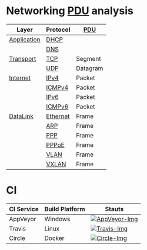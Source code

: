 # Networking [PDU] analysis 

| Layer         | Protocol   | [PDU]    |
| ------------- | ---------- | -------- |
| [Application] | [DHCP]     |          |
|               | [DNS]      |          |
| [Transport]   | [TCP]      | Segment  |
|               | [UDP]      | Datagram |
| [Internet]    | [IPv4]     | Packet   |
|               | [ICMPv4]   | Packet   |
|               | [IPv6]     | Packet   |
|               | [ICMPv6]   | Packet   |
| [DataLink]    | [Ethernet] | Frame    |
|               | [ARP]      | Frame    |
|               | [PPP]      | Frame    |
|               | [PPPoE]    | Frame    |
|               | [VLAN]     | Frame    |
|               | [VXLAN]    | Frame    |

# CI

| CI Service | Build Platform | Stauts                          |
| ---------- | -------------- | ------------------------------- |
| AppVeyor   | Windows        | [![AppVeyor-Img]][AppVeyor-Url] |
| Travis     | Linux          | [![Travis-Img]][Travis-Url]     |
| Circle     | Docker         | [![Circle-Img]][Circle-Url]     |




[PDU]:https://en.wikipedia.org/wiki/protocol_data_unit

[AppVeyor-Img]:https://ci.appveyor.com/api/projects/status/1yvioftypfn3vi48?svg=true
[AppVeyor-Url]:https://ci.appveyor.com/project/linianhui/networking

[Travis-Img]:https://travis-ci.org/linianhui/networking.svg?branch=master
[Travis-Url]:https://travis-ci.org/linianhui/networking

[Circle-Img]:https://circleci.com/gh/linianhui/networking.svg?style=svg
[Circle-Url]:https://circleci.com/gh/linianhui/networking




[Application]:/1-src/networking.model/Application/
[DHCP]:/1-src/networking.model/Application/DHCP.cs
[DNS]:/1-src/networking.model/Application/DNS.cs

[Transport]:/1-src/networking.model/Transport/
[TCP]:/1-src/networking.model/Transport/TCPSegment.cs
[UDP]:/1-src/networking.model/Transport/UDPDatagram.cs

[Internet]:/1-src/networking.model/Internet/
[IPv4]:/1-src/networking.model/Internet/IPv4Packet.cs
[ICMPv4]:/1-src/networking.model/Internet/ICMPv4Packet.cs
[IPv6]:/1-src/networking.model/Internet/IPv6Packet.cs
[ICMPv6]:/1-src/networking.model/Internet/ICMPv6Packet.cs

[DataLink]:/1-src/networking.model/DataLink/
[ARP]:/1-src/networking.model/DataLink/ARPFrame.cs
[Ethernet]:/1-src/networking.model/DataLink/EthernetFrame.cs
[PPP]:/1-src/networking.model/DataLink/PPPFrame.cs
[PPPoE]:/1-src/networking.model/DataLink/PPPoEFrame.cs
[VLAN]:/1-src/networking.model/DataLink/VLANFrame.cs
[VXLAN]:/1-src/networking.model/DataLink/VXLANFrame.cs